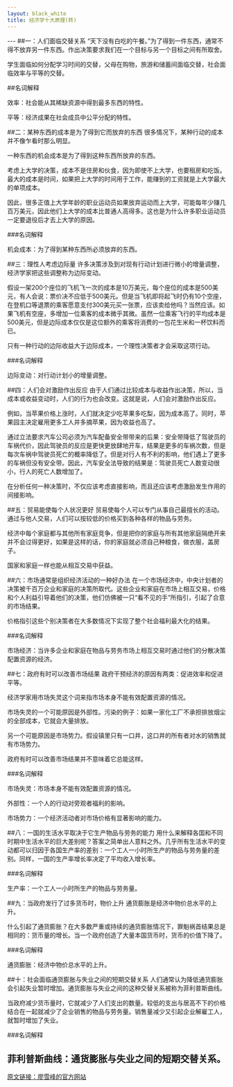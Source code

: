 ```yaml
---
layout: black_white
title: 经济学十大原理(转)
---
```

<div class="x-article-cover-large" style="background-image: url(/files/attachments/0013847772894931248eddb63fa49e19f33f01b1a75122e000/l)"></div>
---
##一：人们面临交替关系
“天下没有白吃的午餐。”为了得到一件东西，通常不得不放弃另一件东西。作出决策要求我们在一个目标与另一个目标之间有所取舍。

学生面临如何分配学习时间的交替，父母在购物，旅游和储蓄间面临交替，社会面临效率与平等的交替。

##名词解释

效率：社会能从其稀缺资源中得到最多东西的特性。

平等：经济成果在社会成员中公平分配的特性。

##二：某种东西的成本是为了得到它而放弃的东西
很多情况下，某种行动的成本并不像乍看时那么明显。

一种东西的机会成本是为了得到这种东西所放弃的东西。

考虑上大学的决策，成本不是住房和伙食，因为即使不上大学，也要租房和吃饭。最大的成本是时间，如果把上大学的时间用于工作，能赚到的工资就是上大学最大的单项成本。

因此，很多正值上大学年龄的职业运动员如果放弃运动而上大学，可能每年少赚几百万美元，因此他们上大学的成本比普通人高得多。这也是为什么许多职业运动员一定要退役后才去上大学的原因。

###名词解释

机会成本：为了得到某种东西所必须放弃的东西。

##三：理性人考虑边际量
许多决策涉及到对现有行动计划进行微小的增量调整，经济学家把这些调整称为边际变动。

假设一架200个座位的飞机飞一次的成本是10万美元，每个座位的成本是500美元，有人会说：票价决不应低于500美元。但是当飞机即将起飞时仍有10个空座，在登机口等退票的乘客愿意支付300美元买一张票，应该卖给他吗？当然应该。如果飞机有空座，多增加一位乘客的成本微乎其微。虽然一位乘客飞行的平均成本是500美元，但是边际成本仅仅是这位额外的乘客将消费的一包花生米和一杯饮料而已。

只有一种行动的边际收益大于边际成本，一个理性决策者才会采取这项行动。

###名词解释

边际变动：对行动计划小的增量调整。

##四：人们会对激励作出反应
由于人们通过比较成本与收益作出决策，所以，当成本或收益变动时，人们的行为也会改变。这就是说，人们会对激励作出反应。

例如，当苹果价格上涨时，人们就决定少吃苹果多吃梨，因为成本高了。同时，苹果园主决定雇用更多工人并多摘苹果，因为收益也高了。

通过立法要求汽车公司必须为汽车配备安全带带来的后果：安全带降低了驾驶员的车祸代价，因此驾驶员的反应是更快更放肆地开车，结果是更多的车祸次数，但是每次车祸中驾驶员死亡的概率降低了。但是对行人有不利的影响，他们遇上了更多的车祸但没有安全带。因此，汽车安全法导致的结果是：驾驶员死亡人数变动很小，行人的死亡人数增加了。

在分析任何一种决策时，不仅应该考虑直接影响，而且还应该考虑激励发生作用的间接影响。

##五：贸易能使每个人状况更好
贸易使每个人可以专门从事自己最擅长的活动。通过与他人交易，人们可以按较低的价格买到各种各样的物品与劳务。

经济中每个家庭都与其他所有家庭竞争，但是把你的家庭与所有其他家庭隔绝开来并不会过得更好，如果是这样的话，你的家庭就必须自己种粮食，做衣服，盖房子。

国家和家庭一样也能从相互交易中获益。

##六：市场通常是组织经济活动的一种好办法
在一个市场经济中，中央计划者的决策被千百万企业和家庭的决策所取代。这些企业和家庭在市场上相互交易，价格和个人利益引导着他们的决策，他们仿佛被一只“看不见的手”所指引，引起了合意的市场结果。

价格指引这些个别决策者在大多数情况下实现了整个社会福利最大化的结果。

###名词解释

市场经济：当许多企业和家庭在物品与劳务市场上相互交易时通过他们的分散决策配置资源的经济。

##七：政府有时可以改善市场结果
政府干预经济的原因有两类：促进效率和促进平等。

经济学家用市场失灵这个词来指市场本身不能有效配置资源的情况。

市场失灵的一个可能原因是外部性。污染的例子：如果一家化工厂不承担排放烟尘的全部成本，它就会大量排放。

另一个可能原因是市场势力。假设镇里只有一口井，这口井的所有者对水的销售就有市场势力。

政府有时可以改善市场结果并不意味着它总能这样。

###名词解释

市场失灵：市场本身不能有效配置资源的情况。

外部性：一个人的行动对旁观者福利的影响。

市场势力：一个经济活动者对市场价格有显著影响的能力。

##八：一国的生活水平取决于它生产物品与劳务的能力
用什么来解释各国和不同时期中生活水平的巨大差别呢？答案之简单出人意料之外。几乎所有生活水平的变动都可以归因于各国生产率的差别：一个工人一小时所生产的物品与劳务量的差别。同样，一国的生产率增长率决定了平均收入增长率。

###名词解释

生产率：一个工人一小时所生产的物品与劳务量。

##九：当政府发行了过多货币时，物价上升
通货膨胀是经济中物价总水平的上升。

什么引起了通货膨胀？在大多数严重或持续的通货膨胀情况下，罪魁祸首结果总是相同的：货币量的增长。当一个政府创造了大量本国货币时，货币的价值下降了。

###名词解释

通货膨胀：经济中物价总水平的上升。

##十：社会面临通货膨胀与失业之间的短期交替关系
人们通常认为降低通货膨胀会引起失业暂时增加。通货膨胀与失业之间的这种交替关系被称为菲利普斯曲线。

当政府减少货币量时，它就减少了人们支出的数量。较低的支出与居高不下的价格结合在一起就减少了企业销售的物品与劳务量。销售量减少又引起企业解雇工人，就暂时增加了失业。

###名词解释

菲利普斯曲线：通货膨胀与失业之间的短期交替关系。
---
[原文链接：廖雪峰的官方网站](http://www.liaoxuefeng.com/article/001373875493716f330d23945574a4f942330ef282cd165000)